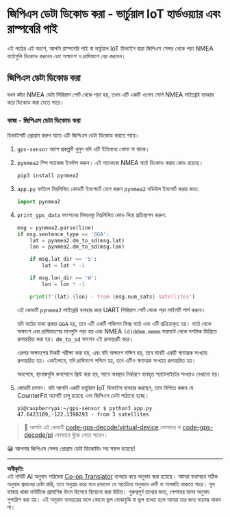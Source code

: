 <!--
CO_OP_TRANSLATOR_METADATA:
{
  "original_hash": "cbb8c285bc64c5192fae3368fb5077d2",
  "translation_date": "2025-08-27T14:46:58+00:00",
  "source_file": "3-transport/lessons/1-location-tracking/single-board-computer-gps-decode.md",
  "language_code": "bn"
}
-->
# জিপিএস ডেটা ডিকোড করা - ভার্চুয়াল IoT হার্ডওয়্যার এবং রাস্পবেরি পাই

এই পাঠের এই অংশে, আপনি রাস্পবেরি পাই বা ভার্চুয়াল IoT ডিভাইস দ্বারা জিপিএস সেন্সর থেকে পড়া NMEA বার্তাগুলি ডিকোড করবেন এবং অক্ষাংশ ও দ্রাঘিমাংশ বের করবেন।

## জিপিএস ডেটা ডিকোড করা

যখন কাঁচা NMEA ডেটা সিরিয়াল পোর্ট থেকে পড়া হয়, তখন এটি একটি ওপেন সোর্স NMEA লাইব্রেরি ব্যবহার করে ডিকোড করা যেতে পারে।

### কাজ - জিপিএস ডেটা ডিকোড করা

ডিভাইসটি প্রোগ্রাম করুন যাতে এটি জিপিএস ডেটা ডিকোড করতে পারে।

1. `gps-sensor` অ্যাপ প্রকল্পটি খুলুন যদি এটি ইতিমধ্যে খোলা না থাকে।

1. `pynmea2` পিপ প্যাকেজ ইনস্টল করুন। এই প্যাকেজে NMEA বার্তা ডিকোড করার কোড রয়েছে।

    ```sh
    pip3 install pynmea2
    ```

1. `app.py` ফাইলে নিম্নলিখিত কোডটি ইমপোর্টে যোগ করুন `pynmea2` মডিউল ইমপোর্ট করার জন্য:

    ```python
    import pynmea2
    ```

1. `print_gps_data` ফাংশনের বিষয়বস্তু নিম্নলিখিত কোড দিয়ে প্রতিস্থাপন করুন:

    ```python
    msg = pynmea2.parse(line)
    if msg.sentence_type == 'GGA':
        lat = pynmea2.dm_to_sd(msg.lat)
        lon = pynmea2.dm_to_sd(msg.lon)

        if msg.lat_dir == 'S':
            lat = lat * -1

        if msg.lon_dir == 'W':
            lon = lon * -1

        print(f'{lat},{lon} - from {msg.num_sats} satellites')
    ```

    এই কোডটি `pynmea2` লাইব্রেরি ব্যবহার করে UART সিরিয়াল পোর্ট থেকে পড়া লাইনটি পার্স করবে।

    যদি বার্তার বাক্য প্রকার `GGA` হয়, তবে এটি একটি পজিশন ফিক্স বার্তা এবং এটি প্রক্রিয়াকৃত হয়। বার্তা থেকে অক্ষাংশ এবং দ্রাঘিমাংশের মানগুলি পড়া হয় এবং NMEA `(d)ddmm.mmmm` ফরম্যাট থেকে দশমিক ডিগ্রিতে রূপান্তরিত করা হয়। `dm_to_sd` ফাংশন এই রূপান্তরটি করে।

    এরপর অক্ষাংশের দিকটি পরীক্ষা করা হয়, এবং যদি অক্ষাংশ দক্ষিণ হয়, তবে মানটি একটি ঋণাত্মক সংখ্যায় রূপান্তরিত হয়। একইভাবে, যদি দ্রাঘিমাংশ পশ্চিম হয়, তবে এটিও ঋণাত্মক সংখ্যায় রূপান্তরিত হয়।

    অবশেষে, স্থানাঙ্কগুলি কনসোলে প্রিন্ট করা হয়, সাথে অবস্থান নির্ধারণে ব্যবহৃত স্যাটেলাইটের সংখ্যাও দেখানো হয়।

1. কোডটি চালান। যদি আপনি একটি ভার্চুয়াল IoT ডিভাইস ব্যবহার করছেন, তবে নিশ্চিত করুন যে CounterFit অ্যাপটি চালু রয়েছে এবং জিপিএস ডেটা পাঠানো হচ্ছে।

    ```output
    pi@raspberrypi:~/gps-sensor $ python3 app.py 
    47.6423109,-122.1390293 - from 3 satellites
    ```

> 💁 আপনি এই কোডটি [code-gps-decode/virtual-device](../../../../../3-transport/lessons/1-location-tracking/code-gps-decode/virtual-device) ফোল্ডারে বা [code-gps-decode/pi](../../../../../3-transport/lessons/1-location-tracking/code-gps-decode/pi) ফোল্ডারে খুঁজে পেতে পারেন।

😀 আপনার জিপিএস সেন্সর প্রোগ্রাম ডেটা ডিকোডিং সহ সফল হয়েছে!

---

**অস্বীকৃতি**:  
এই নথিটি AI অনুবাদ পরিষেবা [Co-op Translator](https://github.com/Azure/co-op-translator) ব্যবহার করে অনুবাদ করা হয়েছে। আমরা যথাসম্ভব সঠিক অনুবাদ প্রদানের চেষ্টা করি, তবে অনুগ্রহ করে মনে রাখবেন যে স্বয়ংক্রিয় অনুবাদে ত্রুটি বা অসঙ্গতি থাকতে পারে। মূল ভাষায় থাকা নথিটিকে প্রামাণিক উৎস হিসেবে বিবেচনা করা উচিত। গুরুত্বপূর্ণ তথ্যের জন্য, পেশাদার মানব অনুবাদ সুপারিশ করা হয়। এই অনুবাদ ব্যবহারের ফলে কোনো ভুল বোঝাবুঝি বা ভুল ব্যাখ্যা হলে আমরা তার জন্য দায়বদ্ধ থাকব না।